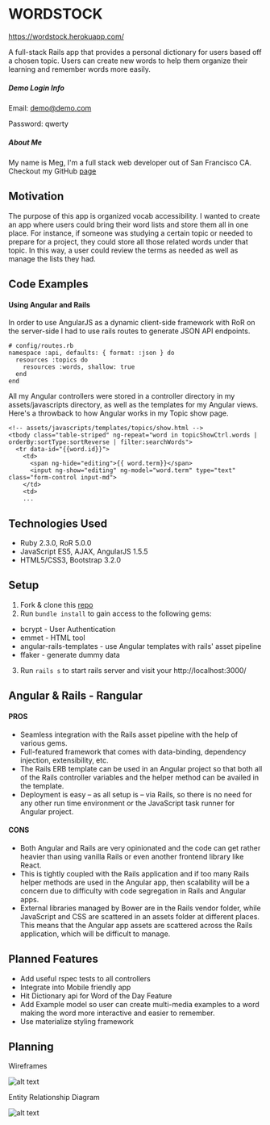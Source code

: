 # WORDSTOCK

<https://wordstock.herokuapp.com/>


A full-stack Rails app that provides a personal dictionary for users based off a chosen topic. Users can create new words to help them organize their learning and remember words more easily.

##### Demo Login Info

Email: demo@demo.com

Password: qwerty

##### About Me

My name is Meg, I'm a full stack web developer out of San Francisco CA.
Checkout my GitHub [page](https://github.com/mehgellan)

## Motivation

The purpose of this app is organized vocab accessibility. I wanted to create an app where users could bring their word lists and store them all in one place. For instance, if someone was studying a certain topic or needed to prepare for a project, they could store all those related words under that topic. In this way, a user could review the terms as needed as well as manage the lists they had.

## Code Examples
#### Using Angular and Rails

In order to use AngularJS as a dynamic client-side framework with RoR on the server-side I had to use rails routes to generate JSON API endpoints.

```
# config/routes.rb
namespace :api, defaults: { format: :json } do
  resources :topics do
    resources :words, shallow: true
  end
end
```

All my Angular controllers were stored in a controller directory in my assets/javascripts directory, as well as the templates for my Angular views. Here's a throwback to how Angular works in my Topic show page.

```
<!-- assets/javascripts/templates/topics/show.html -->
<tbody class="table-striped" ng-repeat="word in topicShowCtrl.words | orderBy:sortType:sortReverse | filter:searchWords">
  <tr data-id="{{word.id}}">
    <td>
      <span ng-hide="editing">{{ word.term}}</span>
      <input ng-show="editing" ng-model="word.term" type="text" class="form-control input-md">
    </td>
    <td>
    ...
```    

## Technologies Used

* Ruby 2.3.0, RoR 5.0.0
* JavaScript ES5, AJAX, AngularJS 1.5.5
* HTML5/CSS3, Bootstrap 3.2.0

## Setup

1. Fork & clone this [repo](https://github.com/mehgellan/wordstock)
2. Run ``` bundle install ``` to gain access to the following gems:
  * bcrypt - User Authentication
  * emmet - HTML tool
  * angular-rails-templates - use Angular templates with rails' asset pipeline
  * ffaker - generate dummy data
3. Run ``` rails s ``` to start rails server and visit your http://localhost:3000/

## Angular & Rails - Rangular

#### PROS
* Seamless integration with the Rails asset pipeline with the help of various gems.
* Full-featured framework that comes with data-binding, dependency injection, extensibility, etc.
* The Rails ERB template can be used in an Angular project so that both all of the Rails controller variables and the helper method can be availed in the template.
* Deployment is easy – as all setup is – via Rails, so there is no need for any other run time environment or the JavaScript task runner for Angular project.

#### CONS
* Both Angular and Rails are very opinionated and the code can get rather heavier than using vanilla Rails or even another frontend library like React.
* This is tightly coupled with the Rails application and if too many Rails helper methods are used in the Angular app, then scalability will be a concern due to difficulty with code segregation in Rails and Angular apps.
* External libraries managed by Bower are in the Rails vendor folder, while JavaScript and CSS are scattered in an assets folder at different places. This means that the Angular app assets are scattered across the Rails application, which will be difficult to manage.

## Planned Features

* Add useful rspec tests to all controllers
* Integrate into Mobile friendly app
* Hit Dictionary api for Word of the Day Feature
* Add Example model so user can create multi-media examples to a word making the word more interactive and easier to remember.
* Use materialize styling framework

## Planning

Wireframes

![alt text](http://i.imgur.com/j78U762.png "Wireframes")

Entity Relationship Diagram

![alt text](http://i.imgur.com/DxVxSnQ.png "ERD")
